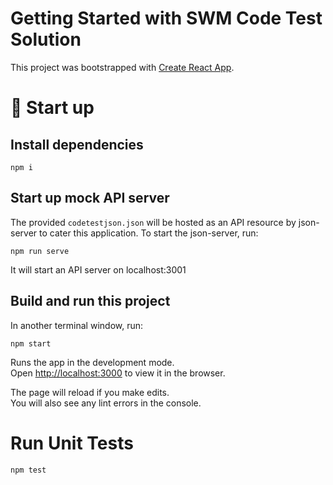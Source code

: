 # Getting Started with SWM Code Test Solution

This project was bootstrapped with [Create React App](https://github.com/facebook/create-react-app).


# 🚀 Start up
## Install dependencies
```
npm i
```

## Start up mock API server
The provided `codetestjson.json` will be hosted as an API resource by json-server to cater this application. To start the json-server, run:

```
npm run serve
```
It will start an API server on localhost:3001

## Build and run this project
In another terminal window, run:
```
npm start
```
Runs the app in the development mode.\
Open [http://localhost:3000](http://localhost:3000) to view it in the browser.

The page will reload if you make edits.\
You will also see any lint errors in the console.

# Run Unit Tests

```
npm test
```
